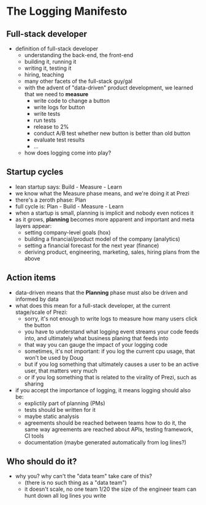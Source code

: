 The Logging Manifesto
=====================

Full-stack developer
--------------------
- definition of full-stack developer
    - understanding the back-end, the front-end
    - building it, running it
    - writing it, testing it
    - hiring, teaching
    - many other facets of the full-stack guy/gal
    - with the advent of "data-driven" product development, we learned that we need to **measure**
        - write code to change a button
        - write logs for button
        - write tests
        - run tests
        - release to 2%
        - conduct A/B test whether new button is better than old button
        - evaluate test results
        - ...
    - how does logging come into play?

Startup cycles
--------------
- lean startup says: Build - Measure - Learn
- we know what the Measure phase means, and we're doing it at Prezi
- there's a zeroth phase: Plan
- full cycle is: Plan - Build - Measure - Learn
- when a startup is small, planning is implicit and nobody even notices it
- as it grows, **planning** becomes more apparent and important and meta layers appear:
    - setting company-level goals (hox)
    - building a financial/product model of the company (analytics)
    - setting a financial forecast for the next year (finance)
    - deriving product, engineering, marketing, sales, hiring plans from the above

Action items
------------
- data-driven means that the **Planning** phase must also be driven and informed by data
- what does this mean for a full-stack developer, at the current stage/scale of Prezi:
    - sorry, it's not enough to write logs to measure how many users click the button
    - you have to understand what logging event streams your code feeds into, and ultimately what business planing that feeds into
    - that way you can gauge the impact of your logging code
    - sometimes, it's not important: if you log the current cpu usage, that won't be used by Doug
    - but if you log something that ultimately causes a user to be an active user, that matters very much
    - or if you log something that is related to the virality of Prezi, such as sharing
- if you accept the importance of logging, it means logging should also be:
    - explictily part of planning (PMs)
    - tests should be written for it
    - maybe static analysis
    - agreements should be reached between teams how to do it, the same way agreements are reached about APIs, testing framework, CI tools
    - documentation (maybe generated automatically from log lines?)

Who should do it?
-----------------
- why you? why can't the "data team" take care of this?
    - (there is no such thing as a "data team")
    - it doesn't scale, no one team 1/20 the size of the engineer team can hunt down all log lines you write
